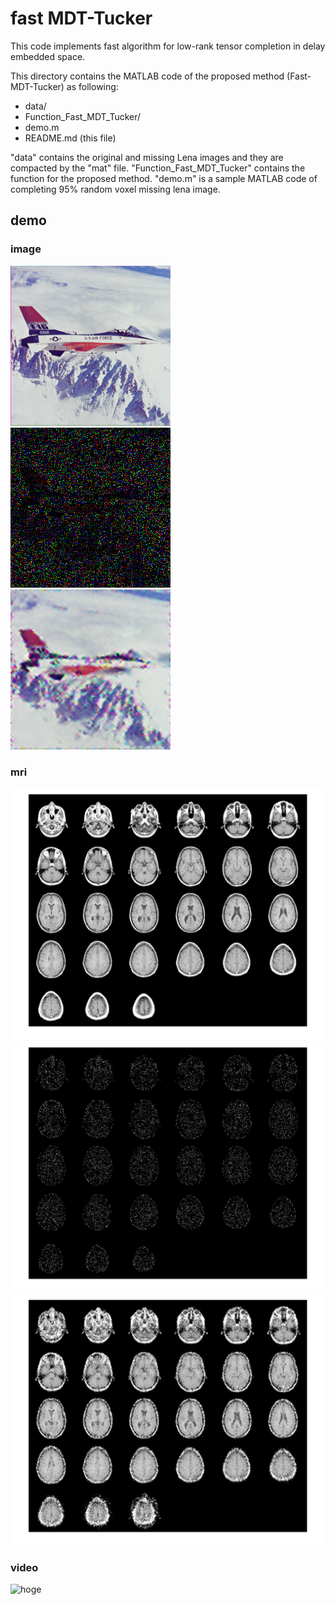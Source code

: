 # fast MDT-Tucker

This code implements fast algorithm for low-rank tensor completion in delay embedded space.

This directory contains the MATLAB code of the proposed method (Fast-MDT-Tucker) as following:
  - data/
  - Function_Fast_MDT_Tucker/
  - demo.m
  - README.md (this file)

"data" contains the original and missing Lena images and they are compacted by the "mat" file.
"Function_Fast_MDT_Tucker" contains the function for the proposed method.
"demo.m" is a sample MATLAB code of completing 95% random voxel missing lena image.


## demo
### image
![image_original](./data/image/airplane.png)
![image_missing](./data/image/airplane_90_missing.png)
![image_recover](./result/image/completed_airplane_90_missing.png)
### mri
![mri_original](./result/mri/original.png)
![mri_original](./result/mri/missing.png)
![mri_original](./result/mri/recovered.png)
### video
![hoge](./result/video/result.gif)